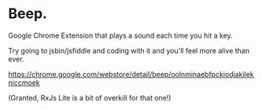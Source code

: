 # Beep.
Google Chrome Extension that plays a sound each time you hit a key.

Try going to jsbin/jsfiddle and coding with it and you'll feel more alive than ever.

https://chrome.google.com/webstore/detail/beep/oolnminaebfpckiodjakilekniccmoek

(Granted, RxJs Lite is a bit of overkill for that one!)